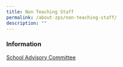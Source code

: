```yaml
---
title: Non Teaching Staff
permalink: /about-zps/non-teaching-staff/
description: ""
---
```

### **Information**
[School Advisory Committee](https://cms.isomer.gov.sg/sites/moe-zhonghuapri/folders/list-of-non-teaching-staff/editPage/School%20Advisory%20Committee.md)

